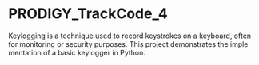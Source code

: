 # PRODIGY_TrackCode_4
Keylogging is a technique used to record keystrokes on a keyboard, often  for monitoring or security purposes. This project demonstrates the imple mentation of a basic keylogger in Python. 
